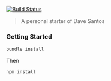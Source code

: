 [![Build Status](https://travis-ci.org/davesantos/html-starter.svg?branch=master)](https://travis-ci.org/davesantos/html-starter)

> A personal starter of Dave Santos

### Getting Started

```sh
bundle install
```
Then

```sh
npm install
```










